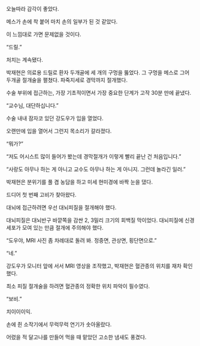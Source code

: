 오늘따라 감각이 좋았다.

메스가 손에 착 붙어 마치 손의 일부가 된 것 같았다.

이 느낌대로 가면 문제없을 것이다.

“드릴.”

처치는 계속됐다.

박재현은 의료용 드릴로 환자 두개골에 세 개의 구멍을 뚫었다. 그 구멍을 메스로 그어 두개골 절개술을 펼쳤다. 파죽지세로 경막까지 절개했다.

수술 부위에 접근하는, 가장 기초적이면서 가장 중요한 단계가 고작 30분 만에 끝냈다.

“교수님, 대단하십니다.”

수술 내내 잠자코 있던 강도우가 입을 열었다.

오랜만에 입을 열어서 그런지 목소리가 갈라졌다.

“뭐가?”

“저도 어시스트 많이 들어가 봤는데 경막절개가 이렇게 빨리 끝난 건 처음입니다.”

“사랑도 아무나 하는 게 아니고 교수도 아무나 하는 게 아니지. 그런데 놀라긴 일러.”

박재현은 분위기를 풀 겸 농담을 하고 미세 현미경에 바짝 눈을 댔다.

드디어 첫 번째 고비가 찾아왔다.

대뇌에 접근하려면 우선 대뇌피질을 절개해야 했다.

대뇌피질은 대뇌반구 바깥쪽을 감싼 2, 3밀리 크기의 회백질 막이었다. 대뇌피질에 신경 세포가 모여 있는 만큼 절개에 주의해야 했다.

“도우야, MRI 사진 좀 차례대로 돌려 봐. 정중면, 관상면, 횡단면으로.”

“네.”

강도우가 모니터 앞에 서서 MRI 영상을 조작했고, 박재현은 혈관종의 위치를 재차 확인했다.

최소 피질 절개술을 하려면 혈관종의 정확한 위치 파악이 필수였다.

“보비.”

치이이이익.

손에 쥔 소작기에서 무럭무럭 연기가 솟아올랐다.

어렸을 적 달고나를 만들어 먹을 때 맡았던 고소한 냄새도 풍겼다.